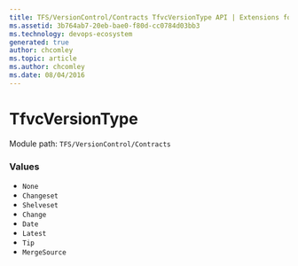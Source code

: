 ```yaml
---
title: TFS/VersionControl/Contracts TfvcVersionType API | Extensions for Azure DevOps Services
ms.assetid: 3b764ab7-20eb-bae0-f80d-cc0784d03bb3
ms.technology: devops-ecosystem
generated: true
author: chcomley
ms.topic: article
ms.author: chcomley
ms.date: 08/04/2016
---
```


# TfvcVersionType

Module path: `TFS/VersionControl/Contracts`

### Values

* `None` 
* `Changeset` 
* `Shelveset` 
* `Change` 
* `Date` 
* `Latest` 
* `Tip` 
* `MergeSource` 
